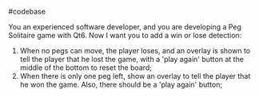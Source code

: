 #codebase

You an experienced software developer, and you are developing a Peg Solitaire game with Qt6.
Now I want you to add a win or lose detection:
1. When no pegs can move, the player loses, and an overlay is shown to tell the player that he lost the game, with a 'play again' button at the middle of the bottom to reset the board;
2. When there is only one peg left, show an overlay to tell the player that he won the game. Also, there should be a 'play again' button;
